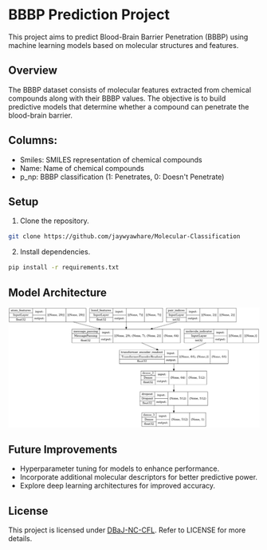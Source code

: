 # BBBP Prediction Project
This project aims to predict Blood-Brain Barrier Penetration (BBBP) using machine learning models based on molecular structures and features.

## Overview
The BBBP dataset consists of molecular features extracted from chemical compounds along with their BBBP values. The objective is to build predictive models that determine whether a compound can penetrate the blood-brain barrier.


## Columns:
- Smiles: SMILES representation of chemical compounds
- Name: Name of chemical compounds
- p_np: BBBP classification (1: Penetrates, 0: Doesn't Penetrate)


## Setup

1. Clone the repository.

```bash
git clone https://github.com/jaywyawhare/Molecular-Classification
```

2. Install dependencies.

```bash
pip install -r requirements.txt
```

## Model Architecture

<!-- pic embed from ./models/model.png -->

![Model Architecture](./models/model.png)

## Future Improvements

- Hyperparameter tuning for models to enhance performance.
- Incorporate additional molecular descriptors for better predictive power.
- Explore deep learning architectures for improved accuracy.


## License
This project is licensed under [DBaJ-NC-CFL](./LICENCE.md). Refer to LICENSE for more details.